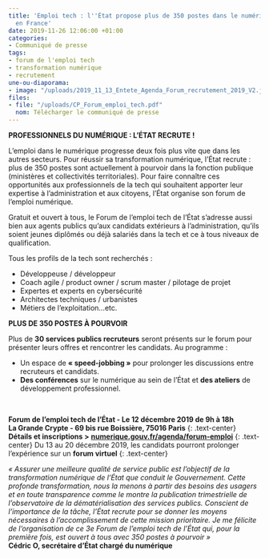 ```yaml
---
title: 'Emploi tech : l''État propose plus de 350 postes dans le numérique partout
  en France'
date: 2019-11-26 12:06:00 +01:00
categories:
- Communiqué de presse
tags:
- forum de l'emploi tech
- transformation numérique
- recrutement
une-ou-diaporama:
- image: "/uploads/2019_11_13_Entete_Agenda_Forum_recrutement_2019_V2.jpg"
files:
- file: "/uploads/CP_Forum_emploi_tech.pdf"
  nom: Télécharger le communiqué de presse
---
```


**PROFESSIONNELS DU NUMÉRIQUE : L’ÉTAT RECRUTE !**

L’emploi dans le numérique progresse deux fois plus vite que dans les autres secteurs. Pour réussir sa transformation numérique, l’État recrute : plus de 350 postes sont actuellement à pourvoir dans la fonction publique (ministères et collectivités territoriales). Pour faire connaître ces opportunités aux professionnels de la tech qui souhaitent apporter leur expertise à l’administration et aux citoyens, l’État organise son forum de l’emploi numérique.

Gratuit et ouvert à tous, le Forum de l’emploi tech de l’État s’adresse aussi bien aux agents publics qu’aux candidats extérieurs à l’administration, qu’ils soient jeunes diplômés ou déjà salariés dans la tech et ce à tous niveaux de qualification.

Tous les profils de la tech sont recherchés :

* Développeuse / développeur
* Coach agile / product owner / scrum master / pilotage de projet
* Expertes et experts en cybersécurité
* Architectes techniques / urbanistes
* Métiers de l’exploitation…etc.
  <br>

**PLUS DE 350 POSTES À POURVOIR**

Plus de **30 services publics recruteurs** seront présents sur le forum pour présenter leurs offres et rencontrer les candidats. Au programme :

* Un espace de **« speed-jobbing »** pour prolonger les discussions entre recruteurs et candidats.
* **Des conférences** sur le numérique au sein de l’État et **des ateliers** de développement professionnel.
<br>

**Forum de l’emploi tech de l’État - Le 12 décembre 2019 de 9h à 18h** <br> **La Grande Crypte - 69 bis rue Boissière, 75016 Paris**
{: .text-center}
**Détails et inscriptions >** **[numerique.gouv.fr/agenda/forum-emploi](https://www.numerique.gouv.fr/agenda/forum-emploi-tech-etat/)**
{: .text-center}
Du 13 au 20 décembre 2019, les candidats pourront prolonger l’expérience sur un **forum virtuel**
{: .text-center}


*« Assurer une meilleure qualité de service public est l’objectif de la transformation numérique de l’État que conduit le Gouvernement. Cette profonde transformation, nous la menons à partir des besoins des usagers et en toute transparence comme le montre la publication trimestrielle de l’observatoire de la dématérialisation des services publics. Conscient de l’importance de la tâche, l’État recrute pour se donner les moyens nécessaires à l’accomplissement de cette mission prioritaire. Je me félicite de l’organisation de ce 3e Forum de l’emploi tech de l’État qui, pour la première fois, est ouvert à tous avec 350 postes à pourvoir »* 
<br> **Cédric O, secrétaire d’État chargé du numérique**